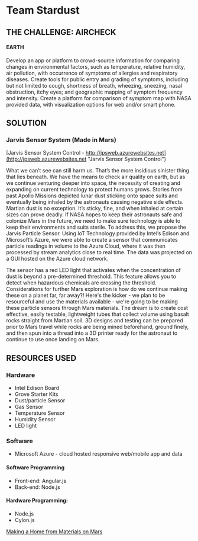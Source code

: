 # Team Stardust

## THE CHALLENGE: AIRCHECK
#### EARTH

Develop an app or platform to crowd-source information for comparing changes in environmental factors, such as temperature, relative humidity, air pollution, with occurrence of symptoms of allergies and respiratory diseases. Create tools for public entry and grading of symptoms, including but not limited to cough, shortness of breath, wheezing, sneezing, nasal obstruction, itchy eyes; and geographic mapping of symptom frequency and intensity. Create a platform for comparison of symptom map with NASA provided data, with visualization options for web and/or smart phone.


## SOLUTION

### Jarvis Sensor System (Made in Mars)

[Jarvis Sensor System Control - http://jpsweb.azurewebsites.net](http://jpsweb.azurewebsites.net "Jarvis Sensor System Control")


What we can’t see can still harm us. That’s the more insidious sinister thing that lies beneath. We have the means to check air quality on earth, but as we continue venturing deeper into space, the necessity of creating and expanding on current technology to protect humans grows. Stories from past Apollo Missions depicted lunar dust sticking onto space suits and eventually being inhaled by the astronauts causing negative side effects. Martian dust is no exception. It’s sticky, fine, and when inhaled at certain sizes can prove deadly. If NASA hopes to keep their astronauts safe and colonize Mars in the future, we need to make sure technology is able to keep their environments and suits sterile.
To address this, we propose the Jarvis Particle Sensor. Using IoT Technology provided by Intel’s Edison and Microsoft’s Azure, we were able to create a sensor that communicates particle readings in volume to the Azure Cloud, where it was then processed by stream analytics close to real time. The data was projected on a GUI hosted on the Azure cloud network.

The sensor has a red LED light that activates when the concentration of dust is beyond a pre-determined threshold. This feature allows you to detect when hazardous chemicals are crossing the threshold.
Considerations for further Mars exploration is how do we continue making these on a planet far, far away?! Here's the kicker - we plan to be resourceful and use the materials available - we're going to be making these particle sensors through Mars materials. The dream is to create cost effective, easily testable, lightweight tubes that collect volume using basalt rocks straight from Martian soil. 3D designs and testing can be prepared prior to Mars travel while rocks are being mined beforehand, ground finely, and then spun into a thread into a 3D printer ready for the astronaut to continue to use once landing on Mars.

## RESOURCES USED

### Hardware
* Intel Edison Board 
* Grove Starter Kits
* Dust/particle Sensor
* Gas Sensor
* Temperature Sensor
* Humidity Sensor
* LED light

### Software
* Microsoft Azure - cloud hosted responsive web/mobile app and data

#### Software Programming
* Front-end: Angular.js
* Back-end: Node.js

#### Hardware Programming: 
* Node.js
* Cylon.js

[Making a Home from Materials on Mars](http://www.mae.ucla.edu/making-a-home-from-materials-on-mars)
